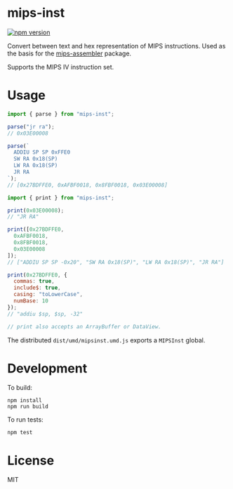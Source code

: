 mips-inst
=========

[![npm version](https://badge.fury.io/js/mips-inst.svg)](https://www.npmjs.com/package/mips-inst)

Convert between text and hex representation of MIPS instructions. Used as the basis for the [mips-assembler](https://github.com/wnayes/mips-assembler) package.

Supports the MIPS IV instruction set.

Usage
=====

```javascript
import { parse } from "mips-inst";

parse("jr ra");
// 0x03E00008

parse(`
  ADDIU SP SP 0xFFE0
  SW RA 0x18(SP)
  LW RA 0x18(SP)
  JR RA
`);
// [0x27BDFFE0, 0xAFBF0018, 0x8FBF0018, 0x03E00008]
```

```javascript
import { print } from "mips-inst";

print(0x03E00008);
// "JR RA"

print([0x27BDFFE0,
  0xAFBF0018,
  0x8FBF0018,
  0x03E00008
]);
// ["ADDIU SP SP -0x20", "SW RA 0x18(SP)", "LW RA 0x18(SP)", "JR RA"]

print(0x27BDFFE0, {
  commas: true,
  include$: true,
  casing: "toLowerCase",
  numBase: 10
});
// "addiu $sp, $sp, -32"

// print also accepts an ArrayBuffer or DataView.
```

The distributed `dist/umd/mipsinst.umd.js` exports a `MIPSInst` global.

Development
===========

To build:
```
npm install
npm run build
```

To run tests:
```
npm test
```

License
=======

MIT
